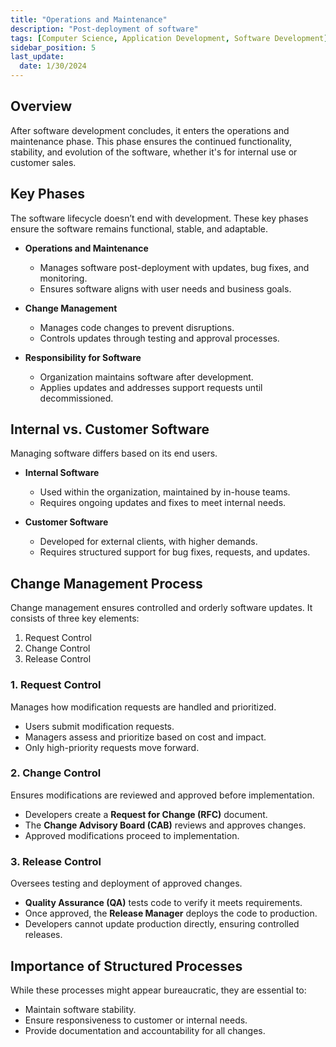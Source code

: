 ```yaml
---
title: "Operations and Maintenance"
description: "Post-deployment of software"
tags: [Computer Science, Application Development, Software Development]
sidebar_position: 5
last_update:
  date: 1/30/2024
---
```


## Overview 

After software development concludes, it enters the operations and maintenance phase. This phase ensures the continued functionality, stability, and evolution of the software, whether it's for internal use or customer sales.


## Key Phases

The software lifecycle doesn’t end with development. These key phases ensure the software remains functional, stable, and adaptable.

- **Operations and Maintenance**
    - Manages software post-deployment with updates, bug fixes, and monitoring.
    - Ensures software aligns with user needs and business goals.

- **Change Management**
    - Manages code changes to prevent disruptions.
    - Controls updates through testing and approval processes.

- **Responsibility for Software**
    - Organization maintains software after development.
    - Applies updates and addresses support requests until decommissioned.

## Internal vs. Customer Software

Managing software differs based on its end users.

- **Internal Software**
    - Used within the organization, maintained by in-house teams.
    - Requires ongoing updates and fixes to meet internal needs.

- **Customer Software**
    - Developed for external clients, with higher demands.
    - Requires structured support for bug fixes, requests, and updates.


## Change Management Process

Change management ensures controlled and orderly software updates. It consists of three key elements:

1. Request Control
2. Change Control
3. Release Control

### 1. Request Control

Manages how modification requests are handled and prioritized.

- Users submit modification requests.
- Managers assess and prioritize based on cost and impact.
- Only high-priority requests move forward.

### 2. Change Control

Ensures modifications are reviewed and approved before implementation.

- Developers create a **Request for Change (RFC)** document.
- The **Change Advisory Board (CAB)** reviews and approves changes.
- Approved modifications proceed to implementation.

### 3. Release Control

Oversees testing and deployment of approved changes.

- **Quality Assurance (QA)** tests code to verify it meets requirements.
- Once approved, the **Release Manager** deploys the code to production.
- Developers cannot update production directly, ensuring controlled releases.


## Importance of Structured Processes

While these processes might appear bureaucratic, they are essential to:
- Maintain software stability.
- Ensure responsiveness to customer or internal needs.
- Provide documentation and accountability for all changes.